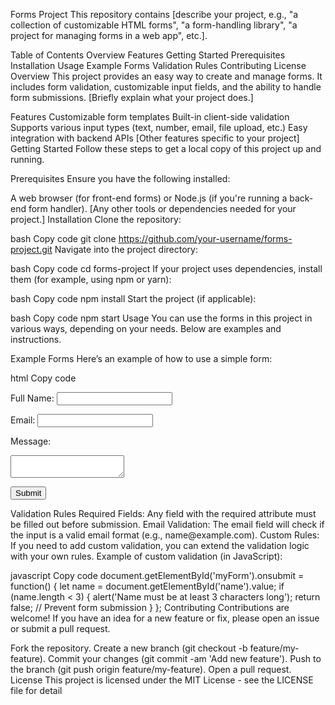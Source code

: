 Forms Project
This repository contains [describe your project, e.g., "a collection of customizable HTML forms", "a form-handling library", "a project for managing forms in a web app", etc.].

Table of Contents
Overview
Features
Getting Started
Prerequisites
Installation
Usage
Example Forms
Validation Rules
Contributing
License
Overview
This project provides an easy way to create and manage forms. It includes form validation, customizable input fields, and the ability to handle form submissions. [Briefly explain what your project does.]

Features
Customizable form templates
Built-in client-side validation
Supports various input types (text, number, email, file upload, etc.)
Easy integration with backend APIs
[Other features specific to your project]
Getting Started
Follow these steps to get a local copy of this project up and running.

Prerequisites
Ensure you have the following installed:

A web browser (for front-end forms) or Node.js (if you're running a back-end form handler).
[Any other tools or dependencies needed for your project.]
Installation
Clone the repository:

bash
Copy code
git clone https://github.com/your-username/forms-project.git
Navigate into the project directory:

bash
Copy code
cd forms-project
If your project uses dependencies, install them (for example, using npm or yarn):

bash
Copy code
npm install
Start the project (if applicable):

bash
Copy code
npm start
Usage
You can use the forms in this project in various ways, depending on your needs. Below are examples and instructions.

Example Forms
Here’s an example of how to use a simple form:

html
Copy code
<form action="/submit" method="POST">
  <label for="name">Full Name:</label>
  <input type="text" id="name" name="name" required />

  <label for="email">Email:</label>
  <input type="email" id="email" name="email" required />

  <label for="message">Message:</label>
  <textarea id="message" name="message" required></textarea>

  <button type="submit">Submit</button>
</form>
Validation Rules
Required Fields: Any field with the required attribute must be filled out before submission.
Email Validation: The email field will check if the input is a valid email format (e.g., name@example.com).
Custom Rules: If you need to add custom validation, you can extend the validation logic with your own rules.
Example of custom validation (in JavaScript):

javascript
Copy code
document.getElementById('myForm').onsubmit = function() {
  let name = document.getElementById('name').value;
  if (name.length < 3) {
    alert('Name must be at least 3 characters long');
    return false; // Prevent form submission
  }
};
Contributing
Contributions are welcome! If you have an idea for a new feature or fix, please open an issue or submit a pull request.

Fork the repository.
Create a new branch (git checkout -b feature/my-feature).
Commit your changes (git commit -am 'Add new feature').
Push to the branch (git push origin feature/my-feature).
Open a pull request.
License
This project is licensed under the MIT License - see the LICENSE file for detail









